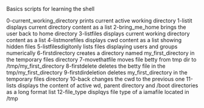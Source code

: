 Basics scripts for learning the shell

0-current_working_directory prints current active working directory
1-listit displays current directory content as a list
2-bring_me_home brings the user back to home directory
3-listfiles displays current working directory content as a list
4-listmorefiles displays cwd content as a list showing hidden files
5-listfilesdigitonly lists files displaying users and groups numerically
6-firstdirectory creates a directory named my_first_directory in the temporary files directory
7-movethatfile moves file betty from tmp dir to /tmp/my_first_directory
8-firstdelete deletes the betty file in the tmp/my_first_directory
9-firstdirdeletion deletes my_first_directory in the temporary files directory
10-back changes the cwd to the previous one
11-lists displays the content of active wd, parent directory and /boot directories as a long format list
12-file_type displqys file type of a iamafile located in /tmp
